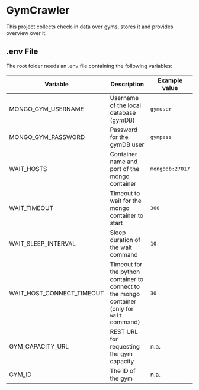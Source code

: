 # GymCrawler
This project collects check-in data over gyms, stores it and provides overview over it.


## .env File
The root folder needs an .env file containing the following variables:

| Variable                  | Description                                                                                  | Example value   |
|---------------------------|----------------------------------------------------------------------------------------------|-----------------|
| MONGO_GYM_USERNAME        | Username of the local database (gymDB)                                                       | `gymuser`       |
| MONGO_GYM_PASSWORD        | Password for the gymDB user                                                                  | `gympass`       |
| WAIT_HOSTS                | Container name and port of the mongo container                                               | `mongodb:27017` |
| WAIT_TIMEOUT              | Timeout to wait for the mongo container to start                                             | `300`           |
| WAIT_SLEEP_INTERVAL       | Sleep duration of the wait command                                                           | `10`            |
| WAIT_HOST_CONNECT_TIMEOUT | Timeout for the python container to connect to the mongo container (only for `wait` command) | `30`            |
| GYM_CAPACITY_URL          | REST URL for requesting the gym capacity                                                     | n.a.            |
| GYM_ID                    | The ID of the gym                                                                            | n.a.            |